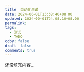 ```yaml
---
title: 自动化测试
date: 2024-06-01T13:58:40+08:00
updated: 2024-06-01T14:08:10+08:00
permalink: 
tags:
  - 测试
  - TODO
ccby: false
draft: false
comments: true
---
```

还没填充内容...